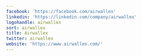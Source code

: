```yaml
---
facebook: 'https://facebook.com/airwallex'
linkedin: 'https://linkedin.com/company/airwallex'
logohandle: airwallex
sort: airwallex
title: Airwallex
twitter: airwallex
website: 'https://www.airwallex.com/'
---
```

